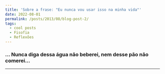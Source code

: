 ```yaml
---
title: 'Sobre a frase: "Eu nunca vou usar isso na minha vida"'
date: 2022-08-01
permalink: /posts/2013/08/blog-post-2/
tags:
  - cool posts
  - Fisofia
  - Reflexões
---
```


### ... Nunca diga dessa água não beberei, nem desse pão não comerei...


------